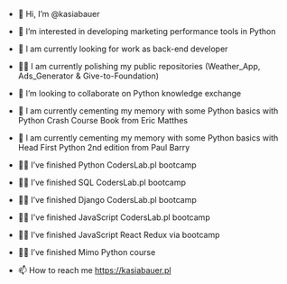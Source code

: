 - 👋 Hi, I’m @kasiabauer
- 👀 I’m interested in developing marketing performance tools in Python
- 🌱 I am currently looking for work as back-end developer
- 💅🏻 I am currently polishing my public repositories (Weather_App, Ads_Generator & Give-to-Foundation)
- 💞️ I’m looking to collaborate on Python knowledge exchange
- 📖 I am currently cementing my memory with some Python basics with Python Crash Course Book from Eric Matthes
- 📖 I am currently cementing my memory with some Python basics with Head First Python 2nd edition from Paul Barry

- 👩‍🚀 I’ve finished Python CodersLab.pl bootcamp
- 👩‍🚀 I’ve finished SQL CodersLab.pl bootcamp
- 👩‍🚀 I’ve finished Django CodersLab.pl bootcamp
- 👩‍🚀 I've finished JavaScript CodersLab.pl bootcamp
- 👩‍🚀 I’ve finished JavaScript React Redux via bootcamp
- 👩‍🚀 I’ve finished Mimo Python course

- 📫 How to reach me https://kasiabauer.pl

<!---
kasiabauer/kasiabauer is a ✨ special ✨ repository because its `README.md` (this file) appears on your GitHub profile.
You can click the Preview link to take a look at your changes.
--->
